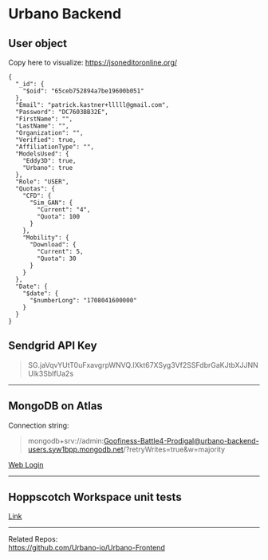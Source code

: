 # Urbano Backend

## User object

Copy here to visualize: https://jsoneditoronline.org/ 

````
{
  "_id": {
    "$oid": "65ceb752894a7be19600b051"
  },
  "Email": "patrick.kastner+lllll@gmail.com",
  "Password": "DC7603BB32E",
  "FirstName": "",
  "LastName": "",
  "Organization": "",
  "Verified": true,
  "AffiliationType": "",
  "ModelsUsed": {
    "Eddy3D": true,
    "Urbano": true
  },
  "Role": "USER",
  "Quotas": {
    "CFD": {
      "Sim_GAN": {
        "Current": "4",
        "Quota": 100
      }
    },
    "Mobility": {
      "Download": {
        "Current": 5,
        "Quota": 30
      }
    }
  },
  "Date": {
    "$date": {
      "$numberLong": "1708041600000"
    }
  }
}
````


## Sendgrid API Key

> 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

---

## MongoDB on Atlas
Connection string: 

> mongodb+srv://admin:Goofiness-Battle4-Prodigal@urbano-backend-users.syw1bpp.mongodb.net/?retryWrites=true&w=majority

[Web Login](https://cloud.mongodb.com/v2/652813be4ab4f40f3379b837#/overview)  


---

## Hoppscotch Workspace unit tests

[Link](https://martian-station-517145.postman.co/workspace/Urbano~75fc45f9-683b-48dd-9c72-28e521e52815/overview)

---
Related Repos:  
https://github.com/Urbano-io/Urbano-Frontend  
